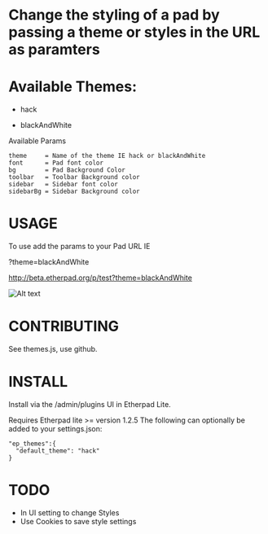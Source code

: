 # Change the styling of a pad by passing a theme or styles in the URL as paramters

# Available Themes:

* hack

* blackAndWhite

Available Params
```
theme     = Name of the theme IE hack or blackAndWhite
font      = Pad font color
bg        = Pad Background Color 
toolbar   = Toolbar Background color
sidebar   = Sidebar font color
sidebarBg = Sidebar Background color
```

# USAGE
To use add the params to your Pad URL IE

?theme=blackAndWhite

http://beta.etherpad.org/p/test?theme=blackAndWhite

![Alt text](http://i.imgur.com/ktoSFGh.png)

# CONTRIBUTING
See themes.js, use github.

# INSTALL
Install via the /admin/plugins UI in Etherpad Lite.

Requires Etherpad lite >= version 1.2.5
The following can optionally be added to your settings.json:  

    "ep_themes":{  
      "default_theme": "hack"  
    } 

# TODO

* In UI setting to change Styles
* Use Cookies to save style settings
